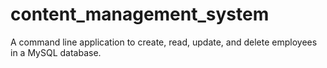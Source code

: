 # content_management_system
A command line application to create, read, update, and delete employees in a MySQL database.

